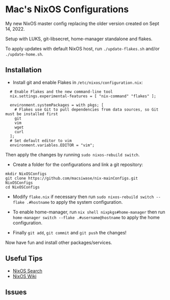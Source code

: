 # Mac's NixOS Configurations
My new NixOS master config replacing the older version created on Sept 14, 2022.

Setup with LUKS, git-libsecret, home-manager standalone and flakes.

To apply updates with default NixOS host, run `./update-flakes.sh` and/or `./update-home.sh`.

## Installation

- Install git and enable Flakes in `/etc/nixos/configuration.nix`:

```
  # Enable Flakes and the new command-line tool
  nix.settings.experimental-features = [ "nix-command" "flakes" ];

  environment.systemPackages = with pkgs; [
    # Flakes use Git to pull dependencies from data sources, so Git must be installed first
    git
    vim
    wget
    curl
  ];
  # Set default editor to vim
  environment.variables.EDITOR = "vim";
```

Then apply the changes by running `sudo nixos-rebuild switch`.


- Create a folder for the configurations and link a git repository:

```
mkdir NixOSConfigs
git clone https://github.com/macsiwase/nix-mainConfigs.git NixOSConfigs
cd NixOSConfigs
```

- Modify `flake.nix` if necessary then run `sudo nixos-rebuild switch --flake .#hostname` to apply the system configuration.

- To enable home-manager, run `nix shell nixpkgs#home-manager` then run `home-manager switch --flake .#username@hostname` to apply the home configuration.

- Finally `git add`, `git commit` and `git push` the changes!

Now have fun and install other packages/services.

## Useful Tips

- [NixOS Search](https://search.nixos.org/packages)
- [NixOS Wiki](https://nixos.wiki/)

## Issues

